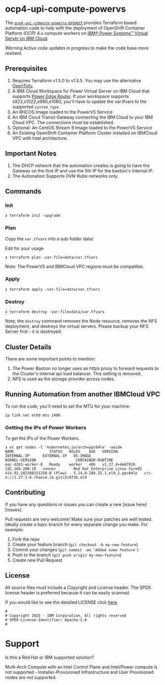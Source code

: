 # ocp4-upi-compute-powervs

The [`ocp4-upi-compute-powervs` project](https://github.com/ibm/ocp4-upi-compute-powervs) provides Terraform based automation code to help with the deployment of OpenShift Container Platform (OCP) 4.x compute workers on [IBM® Power Systems™ Virtual Server on IBM Cloud](https://www.ibm.com/cloud/power-virtual-server).

*Warning* Active code updates in progress to make the code base more resilient.

## Prerequisites

1. Requires Terraform v1.5.0 to v1.5.5. You may use the alternative [OpenTofu](https://opentofu.org/docs/intro/install/).
2. A IBM Cloud Workspace for Power Virtual Server on IBM Cloud that supports [Power Edge Router](https://cloud.ibm.com/docs/power-iaas?topic=power-iaas-per). If your workspace supports s922,s1022,e980,e1080, you'll have to update the var.tfvars to the supported `system_type`.
3. An RHCOS Image loaded to the PowerVS Service
4. An IBM Cloud Transit Gateway connecting the IBM Cloud to your IBM Cloud VPC. The connections must be established.
5. Optional: An CentOS Stream 9 Image loaded to the PowerVS Service
6. An Existing OpenShift Container Platform Cluster installed on IBMCloud VPC with Intel architecture.

## Important Notes
1. The DHCP network that the automation creates is going to have the Gateway on the first IP and use the 5th IP for the bastion's Internal IP.
2. The Automation Supports OVN-Kube networks only.

## Commands

### Init 

```
❯ terraform init -upgrade
```

### Plan

Copy the `var.tfvars` into a sub-folder data/

Edit for your usage

```
❯ terraform plan -var-file=data/var.tfvars
```

Note: The PowerVS and IBMCloud VPC regions must be compatible.

### Apply 

```
❯ terraform apply -var-file=data/var.tfvars
```

### Destroy

```
❯ terraform destroy -var-file=data/var.tfvars
```

Note, the `destroy` command removes the Node resource, removes the NFS deployment, and destroys the virtual servers. Please backup your NFS Server first - it is destroyed.

## Cluster Details

There are some important points to mention:

1. The Power Bastion no longer uses an https proxy to forward requests to the Cluster's internal api load balancer. This setting is removed.
2. NFS is used as the storage provider across nodes.

## Running Automation from another IBMCloud VPC

To run the code, you'll need to set the MTU for your machine: 

```
ip link set eth0 mtu 1400
```

### Getting the IPs of Power Workers

To get the IPs of the Power Workers. 

```
❯ oc get nodes -l 'kubernetes.io/arch=ppc64le' -owide
NAME                STATUS   ROLES    AGE   VERSION           INTERNAL-IP      EXTERNAL-IP   OS-IMAGE                                                       KERNEL-VERSION                  CONTAINER-RUNTIME
mac-d263-worker-0   Ready    worker   40h   v1.27.4+4e87926   192.168.200.10   <none>        Red Hat Enterprise Linux CoreOS 414.92.202308151250-0 (Plow)   5.14.0-284.25.1.el9_2.ppc64le   cri-o://1.27.1-6.rhaos4.14.gitc2c9f36.el9
```

## Contributing

If you have any questions or issues you can create a new [issue here][issues].

Pull requests are very welcome! Make sure your patches are well tested.
Ideally create a topic branch for every separate change you make. For
example:

1. Fork the repo
2. Create your feature branch (`git checkout -b my-new-feature`)
3. Commit your changes (`git commit -am 'Added some feature'`)
4. Push to the branch (`git push origin my-new-feature`)
5. Create new Pull Request

## License

All source files must include a Copyright and License header. The SPDX license header is 
preferred because it can be easily scanned.

If you would like to see the detailed LICENSE click [here](LICENSE).

```text
#
# Copyright 2025 - IBM Corporation. All rights reserved
# SPDX-License-Identifier: Apache-2.0
#
```

# Support
Is this a Red Hat or IBM supported solution?

Multi-Arch Compute with an Intel Control Plane and Intel/Power compute is not supported - Installer-Provisioned Infrastructure and User Provisioned nodes are not supported.
